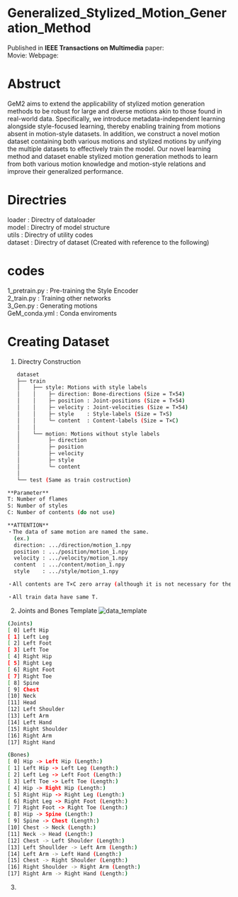 # Generalized_Stylized_Motion_Generation_Method
Published in **IEEE Transactions on Multimedia**
paper:  
Movie: 
Webpage: 

# Abstruct
GeM2 aims to extend the applicability of stylized motion generation methods to be robust for large and diverse motions akin to those found in real-world data. Specifically, we introduce metadata-independent learning alongside style-focused learning, thereby enabling training from motions absent in motion-style datasets. In addition, we construct a novel motion dataset containing both various motions and stylized motions by unifying the multiple datasets to effectively train the model. Our novel learning method and dataset enable stylized motion generation methods to learn from both various motion knowledge and motion-style relations and improve their generalized performance.

# Directries
 loader  : Directry of dataloader
 <br>
 model   : Directry of model structure
 <br>
 utils   : Directry of utility codes
 <br>
 dataset : Directry of dataset (Created with reference to the following)

 # codes
 1_pretrain.py : Pre-training the Style Encoder
 <br>
 2_train.py    : Training other networks
 <br>
 3_Gen.py      : Generating motions 
 <br>
 GeM_conda.yml : Conda enviroments
 
 # Creating Dataset
1. Directry Construction
```bash
   dataset
   ├── train
   │    ├── style: Motions with style labels
   │    │    ├─ direction: Bone-directions (Size = T×54)
   │    │    ├─ position : Joint-positions (Size = T×54)
   │    │    ├─ velocity : Joint-velocities (Size = T×54)
   │    │    ├─ style    : Style-labels (Size = T×S)
   │    │    └─ content  : Content-labels (Size = T×C)
   │    │
   │    └── motion: Motions without style labels
   │         ├─ direction
   │         ├─ position
   │         ├─ velocity
   │         ├─ style
   │         └─ content
   │
   └── test (Same as train costruction)

**Parameter**
T: Number of flames
S: Number of styles
C: Number of contents (do not use)

**ATTENTION**
・The data of same motion are named the same.
  (ex.)
  direction: .../direction/motion_1.npy
  position : .../position/motion_1.npy
  velocity : .../velocity/motion_1.npy
  content  : .../content/motion_1.npy
  style    : .../style/motion_1.npy

・All contents are T×C zero array (although it is not necessary for the method, it is required to run the code).

・All train data have same T.
```

2. Joints and Bones Template
![data_template](https://github.com/user-attachments/assets/5eaf81c9-467b-4e1e-ba58-763a3adff0d9)

```bash
(Joints)
[ 0] Left Hip
[ 1] Left Leg
[ 2] Left Foot
[ 3] Left Toe
[ 4] Right Hip
[ 5] Right Leg
[ 6] Right Foot
[ 7] Right Toe
[ 8] Spine
[ 9] Chest
[10] Neck
[11] Head
[12] Left Shoulder
[13] Left Arm
[14] Left Hand
[15] Right Shoulder
[16] Right Arm
[17] Right Hand

(Bones)
[ 0] Hip -> Left Hip (Length:)
[ 1] Left Hip -> Left Leg (Length:)
[ 2] Left Leg -> Left Foot (Length:)
[ 3] Left Toe -> Left Toe (Length:)
[ 4] Hip -> Right Hip (Length:)
[ 5] Right Hip -> Right Leg (Length:)
[ 6] Right Leg -> Right Foot (Length:)
[ 7] Right Foot -> Right Toe (Length:)
[ 8] Hip -> Spine (Length:)
[ 9] Spine -> Chest (Length:)
[10] Chest -> Neck (Length:)
[11] Neck -> Head (Length:)
[12] Chest -> Left Shoulder (Length:)
[13] Left Shoullder -> Left Arm (Length:)
[14] Left Arm -> Left Hand (Length:)
[15] Chest -> Right Shoulder (Length:)
[16] Right Shoulder -> Right Arm (Length:)
[17] Right Arm -> Right Hand (Length:)
```


3. 
